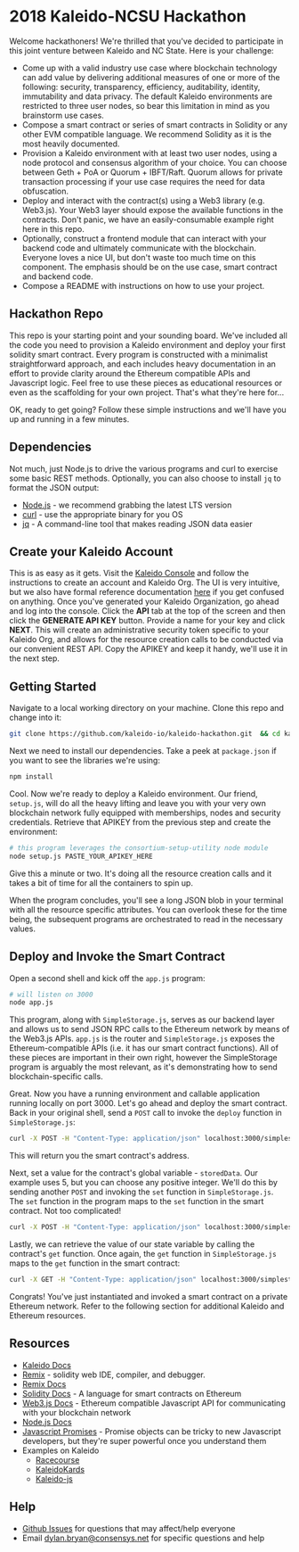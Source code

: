 # 2018 Kaleido-NCSU Hackathon

Welcome hackathoners!  We're thrilled that you've decided to participate in this joint venture between Kaleido and NC State.  Here is your challenge:

* Come up with a valid industry use case where blockchain technology can add value by delivering additional measures of one or more of the following: security, transparency, efficiency, auditability, identity, immutability and data privacy.  The default Kaleido environments are restricted to three user nodes, so bear this limitation in mind as you brainstorm use cases.  
* Compose a smart contract or series of smart contracts in Solidity or any other EVM compatible language.  We recommend Solidity as it is the most heavily documented.
* Provision a Kaleido environment with at least two user nodes, using a node protocol and consensus algorithm of your choice.  You can choose between Geth + PoA or Quorum + IBFT/Raft.  Quorum allows for private transaction processing if your use case requires the need for data obfuscation.
* Deploy and interact with the contract(s) using a Web3 library (e.g. Web3.js).  Your Web3 layer should expose the available functions in the contracts.  Don't panic, we have an easily-consumable example right here in this repo.  
* Optionally, construct a frontend module that can interact with your backend code and ultimately communicate with the blockchain.  Everyone loves a nice UI, but don't waste too much time on this component.  The emphasis should be on the use case, smart contract and backend code.   
* Compose a README with instructions on how to use your project.

## Hackathon Repo

This repo is your starting point and your sounding board.  We've included all the code you need to provision a Kaleido environment and deploy your first solidity smart contract.  Every program is constructed with a minimalist straightforward approach, and each includes heavy documentation in an effort to provide clarity around the Ethereum compatible APIs and Javascript logic.  Feel free to use these pieces as educational resources or even as the scaffolding for your own project.  That's what they're here for...

OK, ready to get going?   Follow these simple instructions and we'll have you up and running in a few minutes.

## Dependencies

Not much, just Node.js to drive the various programs and curl to exercise some basic REST methods.  Optionally, you can also choose to install `jq` to format the JSON output:

* [Node.js](https://nodejs.org/en/download/) - we recommend grabbing the latest LTS version
* [curl](https://curl.haxx.se/download.html) - use the appropriate binary for you OS
* [jq](https://stedolan.github.io/jq/) - A command-line tool that makes reading JSON data easier

## Create your Kaleido Account

This is as easy as it gets.  Visit the [Kaleido Console](https://console.kaleido.io/login/signup?orig_url=/) and follow
the instructions to create an account and Kaleido Org.  The UI is very intuitive, but we also have formal reference documentation
[here](http://console.kaleido.io/docs/docs/createnet/) if you get confused on anything.  Once you've generated your
Kaleido Organization, go ahead and log into the console.  Click the **API** tab at the top of the screen and then click the
**GENERATE API KEY** button.  Provide a name for your key and click **NEXT**.  This will create an administrative security token specific to your Kaleido Org, and allows for the resource creation calls to be conducted via our convenient REST API.  Copy the APIKEY and keep it handy, we'll use it in the next step.

## Getting Started

Navigate to a local working directory on your machine.  Clone this repo and change into it:

```sh
git clone https://github.com/kaleido-io/kaleido-hackathon.git  && cd kaleido-hackathon
```

Next we need to install our dependencies.  Take a peek at `package.json` if you want to see the
libraries we're using:

```sh
npm install
```

Cool.  Now we're ready to deploy a Kaleido environment.  Our friend, `setup.js`, will do all the heavy lifting
and leave you with your very own blockchain network fully equipped with memberships, nodes and security
credentials.  Retrieve that APIKEY from the previous step and create the environment:

```sh
# this program leverages the consortium-setup-utility node module
node setup.js PASTE_YOUR_APIKEY_HERE
```

Give this a minute or two.  It's doing all the resource creation calls and it takes a bit of time
for all the containers to spin up.  

When the program concludes, you'll see a long JSON blob in your terminal with all the resource
specific attributes.  You can overlook these for the time being, the subsequent programs are
orchestrated to read in the necessary values.

## Deploy and Invoke the Smart Contract

Open a second shell and kick off the `app.js` program:

```sh
# will listen on 3000
node app.js
```

This program, along with `SimpleStorage.js`, serves as our backend layer and allows us to send JSON RPC calls to the Ethereum network by means of the Web3.js APIs.   `app.js` is the router and `SimpleStorage.js` exposes the Ethereum-compatible APIs (i.e. it has our smart contract functions).  All of these pieces are important in their own right, however the SimpleStorage program is arguably the most relevant, as it's demonstrating how to send blockchain-specific calls.  

Great.  Now you have a running environment and callable application running locally on port 3000.  Let's go ahead and deploy the smart contract.  Back in your original shell, send a `POST` call to invoke the `deploy` function in `SimpleStorage.js`:

```sh
curl -X POST -H "Content-Type: application/json" localhost:3000/simplestorage/deploy | jq
```

This will return you the smart contract's address.  

Next, set a value for the contract's global variable - `storedData`.  Our example uses 5, but you can choose any positive integer.  We'll do this by sending another `POST` and invoking the `set` function in `SimpleStorage.js`.  The `set` function in the program maps to the `set` function in the smart contract.  Not too complicated!  

```sh
curl -X POST -H "Content-Type: application/json" localhost:3000/simplestorage/set -d '{"value":"5"}' | jq
```

Lastly, we can retrieve the value of our state variable by calling the contract's `get` function.  Once again, the `get` function in `SimpleStorage.js` maps to the `get` function in the smart contract:

```sh
curl -X GET -H "Content-Type: application/json" localhost:3000/simplestorage/get | jq
```

Congrats!  You've just instantiated and invoked a smart contract on a private Ethereum network.  Refer to the following section for additional Kaleido and Ethereum resources.  

## Resources
- [Kaleido Docs](http://console.kaleido.io/docs/docs/home/)
- [Remix](https://remix.ethereum.org) - solidity web IDE, compiler, and debugger.
- [Remix Docs](https://remix.readthedocs.io/en/latest/)
- [Solidity Docs](https://solidity.readthedocs.io/en/v0.4.24/) - A language for smart contracts on Ethereum
- [Web3.js Docs](https://web3js.readthedocs.io/en/1.0/) - Ethereum compatible Javascript API for communicating with your blockchain network
- [Node.js Docs](https://nodejs.org/dist/latest-v8.x/docs/api/)
- [Javascript Promises](https://developer.mozilla.org/en-US/docs/Web/JavaScript/Reference/Global_Objects/Promise) - Promise objects can be tricky to new Javascript developers, but they're super powerful once you understand them
- Examples on Kaleido
    - [Racecourse](https://github.com/kaleido-io/racecourse)
    - [KaleidoKards](https://github.com/kaleido-io/KaleidoKards/)
    - [Kaleido-js](https://github.com/kaleido-io/kaleido-js)

## Help
- [Github Issues](https://github.com/kaleido-io/kaleido-hackathon/issues/new) for questions that may affect/help everyone
- Email <dylan.bryan@consensys.net> for specific questions and help   
